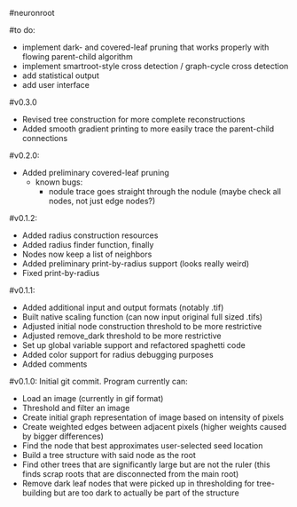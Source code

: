 #neuronroot

#to do:
- implement dark- and covered-leaf pruning that works properly with flowing parent-child algorithm
- implement smartroot-style cross detection / graph-cycle cross detection
- add statistical output
- add user interface

#v0.3.0
- Revised tree construction for more complete reconstructions
- Added smooth gradient printing to more easily trace the parent-child connections

#v0.2.0:
- Added preliminary covered-leaf pruning
    - known bugs:
        - nodule trace goes straight through the nodule (maybe check all nodes, not just edge nodes?)

#v0.1.2:
- Added radius construction resources
- Added radius finder function, finally
- Nodes now keep a list of neighbors
- Added preliminary print-by-radius support (looks really weird)
- Fixed print-by-radius

#v0.1.1:
- Added additional input and output formats (notably .tif)
- Built native scaling function (can now input original full sized .tifs)
- Adjusted initial node construction threshold to be more restrictive
- Adjusted remove_dark threshold to be more restrictive
- Set up global variable support and refactored spaghetti code
- Added color support for radius debugging purposes
- Added comments

#v0.1.0:
Initial git commit. Program currently can:

- Load an image (currently in gif format)
- Threshold and filter an image
- Create initial graph representation of image based on intensity of pixels
- Create weighted edges between adjacent pixels (higher weights caused by 
bigger differences)
- Find the node that best approximates user-selected seed location
- Build a tree structure with said node as the root
- Find other trees that are significantly large but are not the ruler 
(this finds scrap roots that are disconnected from the main root)
- Remove dark leaf nodes that were picked up in thresholding for tree-building
but are too dark to actually be part of the structure